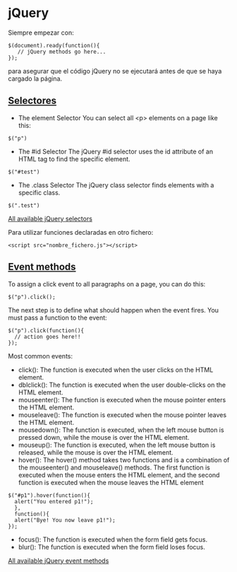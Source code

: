 jQuery
======

Siempre empezar con:
<pre><code>$(document).ready(function(){
   // jQuery methods go here...
}); </code></pre>
para asegurar que el código jQuery no se ejecutará antes de que se haya cargado la página.


[Selectores](http://www.w3schools.com/jquery/jquery_selectors.asp)
------------

* The element Selector
You can select all &lt;p> elements on a page like this:
<pre><code>$("p") </code></pre>

* The #id Selector
The jQuery #id selector uses the id attribute of an HTML tag to find the specific element.
<pre><code>$("#test")</code></pre>

* The .class Selector
The jQuery class selector finds elements with a specific class.
<pre><code>$(".test")</code></pre>

[All available jQuery selectors](http://www.w3schools.com/jquery/jquery_ref_selectors.asp)

Para utilizar funciones declaradas en otro fichero: 
<pre><code>&lt;script src="nombre_fichero.js">&lt;/script></pre></code>

[Event methods](http://www.w3schools.com/jquery/jquery_events.asp)
---------------
To assign a click event to all paragraphs on a page, you can do this:
<pre><code>$("p").click();</pre></code>

The next step is to define what should happen when the event fires. You must pass a function to the event:
<pre><code>$("p").click(function(){
  // action goes here!!
});</pre></code>

Most common events:
* click(): The function is executed when the user clicks on the HTML element.
* dblclick(): The function is executed when the user double-clicks on the HTML element.
* mouseenter(): The function is executed when the mouse pointer enters the HTML element.
* mouseleave(): The function is executed when the mouse pointer leaves the HTML element.
* mousedown(): The function is executed, when the left mouse button is pressed down, while the mouse is over the HTML element.
* mouseup(): The function is executed, when the left mouse button is released, while the mouse is over the HTML element.
* hover(): 
The hover() method takes two functions and is a combination of the mouseenter() and mouseleave() methods.
The first function is executed when the mouse enters the HTML element, and the second function is executed when the mouse leaves the HTML element
<pre><code>$("#p1").hover(function(){
  alert("You entered p1!");
  },
  function(){
  alert("Bye! You now leave p1!");
}); </pre></code>
* focus(): The function is executed when the form field gets focus.
* blur(): The function is executed when the form field loses focus.

[All available jQuery event methods](http://www.w3schools.com/jquery/jquery_ref_events.asp)

